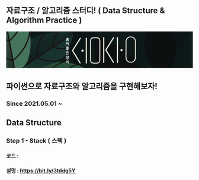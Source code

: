 ## 자료구조 / 알고리즘 스터디! ( Data Structure & Algorithm Practice )
[![SOMJANG LOGO](/images/SOMJANG.png)](https://somjang.tistory.com/category/Programming/Data%20Structure%20%7C%20Algorithm)
## 파이썬으로 자료구조와 알고리즘을 구현해보자!
### Since 2021.05.01 ~

## Data Structure
### Step 1 - Stack ( 스택 )
#### 코드 : 
#### 설명 : https://bit.ly/3tddg5Y
